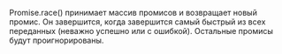 Promise.race() принимает массив промисов и возвращает новый промис. Он завершится, когда завершится самый быстрый из всех переданных (неважно успешно или с ошибкой). Остальные промисы будут проигнорированы.
